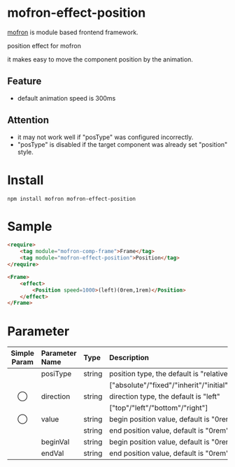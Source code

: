# mofron-effect-position
[mofron](https://mofron.github.io/mofron/) is module based frontend framework.

position effect for mofron

it makes easy to move the component position by the animation.

## Feature
 - default animation speed is 300ms
## Attention
 - it may not work well if "posType" was configured incorrectly.
 - "posType" is disabled if the target component was already set "position" style.

# Install
```
npm install mofron mofron-effect-position
```

# Sample
```html
<require>
    <tag module="mofron-comp-frame">Frame</tag>
    <tag module="mofron-effect-position">Position</tag>
</require>

<Frame>
    <effect>
        <Position speed=1000>(left)(0rem,1rem)</Position>
    </effect>
</Frame>
```
# Parameter

|Simple<br>Param | Parameter Name | Type | Description |
|:--------------:|:---------------|:-----|:------------|
| | posiType | string | position type, the default is "relative" |
| | | | ["absolute"/"fixed"/"inherit"/"initial"/"relative"/"static"/"sticky"/"unset"] |
| ◯ | direction | string | direction type, the default is "left" |
| | | | ["top"/"left"/"bottom"/"right"] |
| ◯ | value | string | begin position value, default is "0rem" |
| | | string | end position value, default is "0rem" |
| | beginVal | string | begin position value, default is "0rem" |
| | endVal | string | end position value, default is "0rem" |

